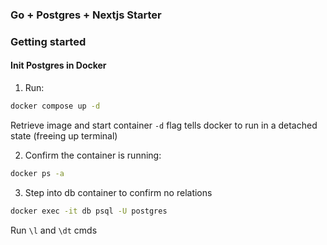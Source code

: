 ### Go + Postgres + Nextjs Starter

### Getting started

#### Init Postgres in Docker

1. Run:

```bash
docker compose up -d
```

Retrieve image and start container 
`-d` flag tells docker to run in a detached state (freeing up terminal)

2. Confirm the container is running:

```bash
docker ps -a
```

3. Step into db container to confirm no relations

```bash
docker exec -it db psql -U postgres
```

Run `\l` and `\dt` cmds

